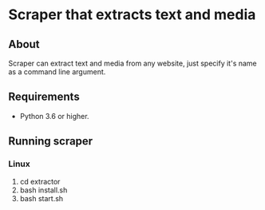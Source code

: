 # Scraper that extracts text and media

## About
Scraper can extract text and media from any website,
just specify it's name as a command line argument.


## Requirements
* Python 3.6 or higher.


## Running scraper
### Linux
1. cd extractor
2. bash install.sh
3. bash start.sh